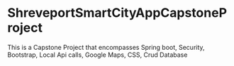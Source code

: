 # ShreveportSmartCityAppCapstoneProject
This is a Capstone Project that encompasses Spring boot, Security, Bootstrap, Local Api calls, Google Maps, CSS, Crud Database
